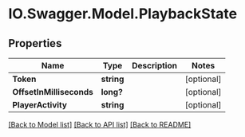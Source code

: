 # IO.Swagger.Model.PlaybackState
## Properties

Name | Type | Description | Notes
------------ | ------------- | ------------- | -------------
**Token** | **string** |  | [optional] 
**OffsetInMilliseconds** | **long?** |  | [optional] 
**PlayerActivity** | **string** |  | [optional] 

[[Back to Model list]](../README.md#documentation-for-models) [[Back to API list]](../README.md#documentation-for-api-endpoints) [[Back to README]](../README.md)

